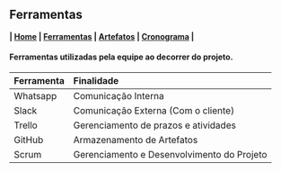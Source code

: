 ## Ferramentas

**| [Home](https://github.com/jussararodrigues/4-periodo/tree/master/plano-implantacao-gsuite) | 
[Ferramentas](https://github.com/jussararodrigues/4-periodo/blob/master/plano-implantacao-gsuite/pages/Ferramentas.md) | 
[Artefatos](https://github.com/jussararodrigues/4-periodo/blob/master/plano-implantacao-gsuite/pages/Artefatos.md) | 
[Cronograma](https://github.com/jussararodrigues/4-periodo/blob/master/plano-implantacao-gsuite/pages/Cronograma.md) |**

#### Ferramentas utilizadas pela equipe ao decorrer do projeto.

| Ferramenta | Finalidade                                 |
|:-----------|:-------------------------------------------|
| Whatsapp   | Comunicação Interna                        |
| Slack      | Comunicação Externa (Com o cliente)        |
| Trello     | Gerenciamento de prazos e atividades       |
| GitHub     | Armazenamento de Artefatos                 |
| Scrum      | Gerenciamento e Desenvolvimento do Projeto |
